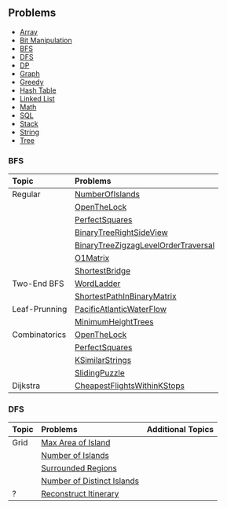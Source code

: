 ## Problems

- [Array](#array)
- [Bit Manipulation](#bit)
- [BFS](#bfs)
- [DFS](#dfs)
- [DP](#dp)
- [Graph](#graph)
- [Greedy](#greedy)
- [Hash Table](#hash)
- [Linked List](#ll)
- [Math](#math)
- [SQL](#sql)
- [Stack](#stack)
- [String](#string)
- [Tree](#tree)

### BFS
| Topic | Problems |
| :-------- | :---------------- |
|Regular|[NumberOfIslands](medium/bfs/NumberOfIslands.java) |
||[OpenTheLock](medium/bfs/OpenTheLock.java) |
||[PerfectSquares](medium/bfs/PerfectSquares.java) |
||[BinaryTreeRightSideView](medium/bfs/BinaryTreeRightSideView.java) |
||[BinaryTreeZigzagLevelOrderTraversal](medium/bfs/BinaryTreeZigzagLevelOrderTraversal.java) |
||[O1Matrix](medium/bfs/O1Matrix.java) |
||[ShortestBridge](medium/bfs/ShortestBridge.java) |
|Two-End BFS|[WordLadder](medium/bfs/WordLadder.java) |
||[ShortestPathInBinaryMatrix](medium/bfs/ShortestPathInBinaryMatrix.java) |
|Leaf-Prunning|[PacificAtlanticWaterFlow](medium/bfs/PacificAtlanticWaterFlow.java) |
||[MinimumHeightTrees](medium/bfs/MinimumHeightTrees.java) |
|Combinatorics|[OpenTheLock](medium/bfs/OpenTheLock.java) |
||[PerfectSquares](medium/bfs/PerfectSquares.java) |
||[KSimilarStrings](hard/bfs/KSimilarStrings.java) |
||[SlidingPuzzle](hard/bfs/SlidingPuzzle.java) |
|Dijkstra|[CheapestFlightsWithinKStops](medium/bfs/dijkstra/CheapestFlightsWithinKStops.java) |

### DFS
| Topic | Problems | Additional Topics | 
| :-------- | :---------------- | :------ |
| Grid | [Max Area of Island](medium/DFS/MaxAreaOfIsland.java) | 
| | [Number of Islands](medium/DFS/NumberofIslands.java) |
| | [Surrounded Regions](medium/DFS/SurroundedRegions.java) |
| | [Number of Distinct Islands](medium/DFS/NumberOfDistinctIslands.java) |
| ? | [Reconstruct Itinerary](medium/DFS/ReconstructItinerary.java) |

